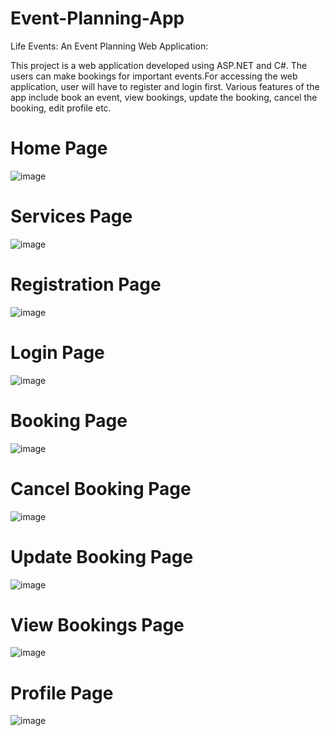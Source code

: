 # Event-Planning-App
Life Events: An Event Planning Web Application:

This project is a web application developed using ASP.NET and C#. The users can make bookings for important events.For accessing the web application, user will have to register and login first. Various features of the app include book an event, view bookings, update the booking, cancel the booking, edit profile etc. 

# Home Page
![image](https://user-images.githubusercontent.com/86147718/125666521-88b7dfec-3389-4cd7-b3a9-9b5f9b119f1c.png)

# Services Page
![image](https://user-images.githubusercontent.com/86147718/125667271-2c8a2bd9-dccc-4671-84b3-c95aa04cc4fd.png)

# Registration Page
![image](https://user-images.githubusercontent.com/86147718/125667536-fd7c7fe6-8b70-4c92-94c4-1c998e2d2637.png)

# Login Page
![image](https://user-images.githubusercontent.com/86147718/125667709-1056e28a-52b6-4069-8922-2257b40ae879.png)

# Booking Page
![image](https://user-images.githubusercontent.com/86147718/125668062-23a40874-47f5-4f03-ac1e-24fa7c948434.png)

# Cancel Booking Page
![image](https://user-images.githubusercontent.com/86147718/125668248-44010603-2d3e-41ff-8fa9-631c64eb18c4.png)

# Update Booking Page
![image](https://user-images.githubusercontent.com/86147718/125668466-2157d33d-574a-4d54-9b6e-064d18a5d4e7.png)

# View Bookings Page
![image](https://user-images.githubusercontent.com/86147718/125668588-19065d77-b60c-44b2-b43e-2326ca2b6564.png)

# Profile Page
![image](https://user-images.githubusercontent.com/86147718/125668704-ca984317-04af-4ba1-aec3-3e3b22cd9c3d.png)





